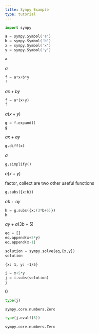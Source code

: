 ```yaml
---
title: Sympy Example
type: tutorial
---
```



```python
import sympy
```


```python
a = sympy.Symbol('a')
b = sympy.Symbol('b')
x = sympy.Symbol('x')
y = sympy.Symbol('y')
```


```python
a
```




$\displaystyle a$




```python
f = a*x+b*y
f
```




$\displaystyle a x + b y$




```python
f = a*(x+y)
f
```




$\displaystyle a \left(x + y\right)$




```python
g = f.expand()
g
```




$\displaystyle a x + a y$




```python
g.diff(x)
```




$\displaystyle a$




```python
g.simplify()
```




$\displaystyle a \left(x + y\right)$



factor, collect are two other useful functions


```python
g.subs({x:b})
```




$\displaystyle a b + a y$




```python
h = g.subs({x:(3*b+5)})
h
```




$\displaystyle a y + a \left(3 b + 5\right)$




```python
eq = []
eq.append(x+5*y)
eq.append(x-1)
```


```python
solution = sympy.solve(eq,[x,y])
solution
```




    {x: 1, y: -1/5}




```python
i = x+5*y
j = i.subs(solution)
j
```




$\displaystyle 0$




```python
type(j)
```




    sympy.core.numbers.Zero




```python
type(j.evalf(5))
```




    sympy.core.numbers.Zero




```python

```
